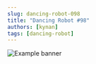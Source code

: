```yaml
---
slug: dancing-robot-098
title: "Dancing Robot #98"
authors: [kynan]
tags: [dancing-robot]
---
```


![Example banner](/img/stories/dancing-robot/098.png)
